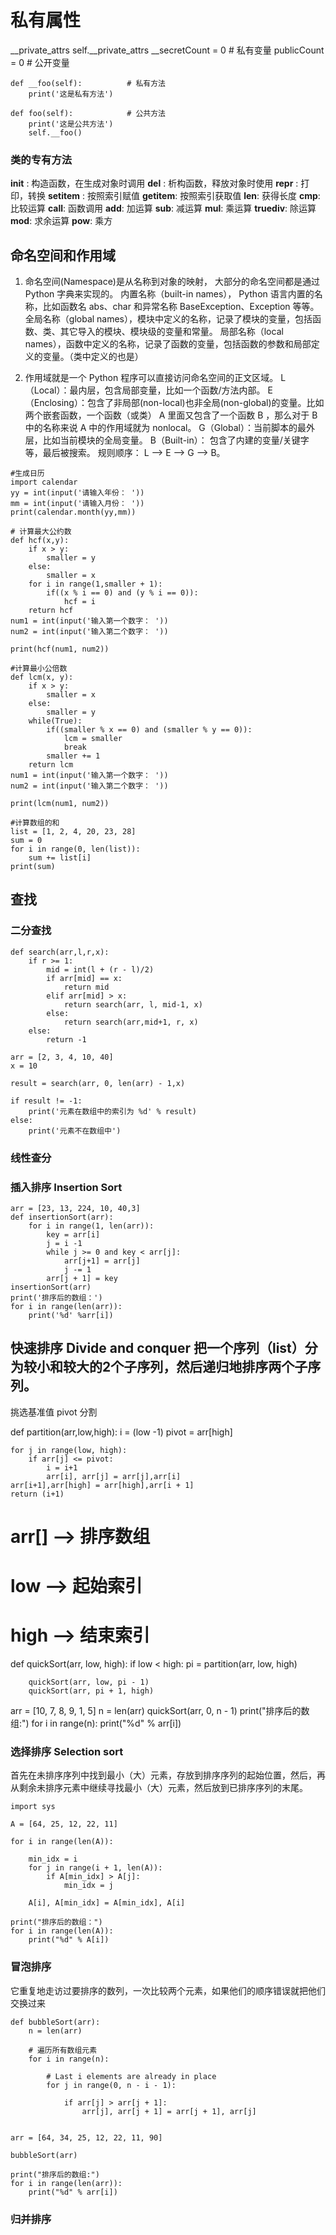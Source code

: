 # 私有属性
__private_attrs
self.__private_attrs
    __secretCount = 0  # 私有变量
    publicCount = 0    # 公开变量
    
    def __foo(self):          # 私有方法
        print('这是私有方法')
 
    def foo(self):            # 公共方法
        print('这是公共方法')
        self.__foo()
        
### 类的专有方法
__init__ : 构造函数，在生成对象时调用
__del__ : 析构函数，释放对象时使用
__repr__ : 打印，转换
__setitem__ : 按照索引赋值
__getitem__: 按照索引获取值
__len__: 获得长度
__cmp__: 比较运算
__call__: 函数调用
__add__: 加运算
__sub__: 减运算
__mul__: 乘运算
__truediv__: 除运算
__mod__: 求余运算
__pow__: 乘方


## 命名空间和作用域
1. 命名空间(Namespace)是从名称到对象的映射， 大部分的命名空间都是通过 Python 字典来实现的。
内置名称（built-in names）， Python 语言内置的名称，比如函数名 abs、char 和异常名称 BaseException、Exception 等等。
全局名称（global names），模块中定义的名称，记录了模块的变量，包括函数、类、其它导入的模块、模块级的变量和常量。
局部名称（local names），函数中定义的名称，记录了函数的变量，包括函数的参数和局部定义的变量。（类中定义的也是）

2. 作用域就是一个 Python 程序可以直接访问命名空间的正文区域。
L（Local）：最内层，包含局部变量，比如一个函数/方法内部。
E（Enclosing）：包含了非局部(non-local)也非全局(non-global)的变量。比如两个嵌套函数，一个函数（或类） A 里面又包含了一个函数 B ，那么对于 B 中的名称来说 A 中的作用域就为 nonlocal。
G（Global）：当前脚本的最外层，比如当前模块的全局变量。
B（Built-in）： 包含了内建的变量/关键字等，最后被搜索。
规则顺序： L –> E –> G –> B。

```
#生成日历
import calendar
yy = int(input('请输入年份： '))
mm = int(input('请输入月份： '))
print(calendar.month(yy,mm))
```

```
# 计算最大公约数
def hcf(x,y):
    if x > y:
        smaller = y
    else:
        smaller = x
    for i in range(1,smaller + 1):
        if((x % i == 0) and (y % i == 0)):
            hcf = i
    return hcf
num1 = int(input('输入第一个数字： '))
num2 = int(input('输入第二个数字： '))

print(hcf(num1, num2))
```
```
#计算最小公倍数
def lcm(x, y):
    if x > y:
        smaller = x
    else:
        smaller = y
    while(True):
        if((smaller % x == 0) and (smaller % y == 0)):
            lcm = smaller
            break
        smaller += 1
    return lcm
num1 = int(input('输入第一个数字： '))
num2 = int(input('输入第二个数字： '))

print(lcm(num1, num2))
```
```
#计算数组的和
list = [1, 2, 4, 20, 23, 28]
sum = 0
for i in range(0, len(list)):
    sum += list[i]
print(sum)
```

## 查找
### 二分查找
```
def search(arr,l,r,x):
    if r >= 1:
        mid = int(l + (r - l)/2)
        if arr[mid] == x:
            return mid
        elif arr[mid] > x:
            return search(arr, l, mid-1, x)
        else:
            return search(arr,mid+1, r, x)
    else:
        return -1

arr = [2, 3, 4, 10, 40]
x = 10

result = search(arr, 0, len(arr) - 1,x)

if result != -1:
    print('元素在数组中的索引为 %d' % result)
else:
    print('元素不在数组中')
```
### 线性查分
### 插入排序 Insertion Sort
```
arr = [23, 13, 224, 10, 40,3]
def insertionSort(arr):
    for i in range(1, len(arr)):
        key = arr[i]
        j = i -1
        while j >= 0 and key < arr[j]:
            arr[j+1] = arr[j]
            j -= 1
        arr[j + 1] = key
insertionSort(arr)
print('排序后的数组：')
for i in range(len(arr)):
    print('%d' %arr[i])
```
## 快速排序 Divide and conquer 把一个序列（list）分为较小和较大的2个子序列，然后递归地排序两个子序列。
挑选基准值 pivot
分割

def partition(arr,low,high):
    i = (low -1)
    pivot = arr[high]

    for j in range(low, high):
        if arr[j] <= pivot:
            i = i+1
            arr[i], arr[j] = arr[j],arr[i]
    arr[i+1],arr[high] = arr[high],arr[i + 1]
    return (i+1)

# arr[] --> 排序数组
# low  --> 起始索引
# high  --> 结束索引

def quickSort(arr, low, high):
    if low < high:
        pi = partition(arr, low, high)

        quickSort(arr, low, pi - 1)
        quickSort(arr, pi + 1, high)


arr = [10, 7, 8, 9, 1, 5]
n = len(arr)
quickSort(arr, 0, n - 1)
print("排序后的数组:")
for i in range(n):
    print("%d" % arr[i])

### 选择排序 Selection sort
首先在未排序序列中找到最小（大）元素，存放到排序序列的起始位置，然后，再从剩余未排序元素中继续寻找最小（大）元素，然后放到已排序序列的末尾。
```
import sys

A = [64, 25, 12, 22, 11]

for i in range(len(A)):

    min_idx = i
    for j in range(i + 1, len(A)):
        if A[min_idx] > A[j]:
            min_idx = j

    A[i], A[min_idx] = A[min_idx], A[i]

print("排序后的数组：")
for i in range(len(A)):
    print("%d" % A[i])
```
### 冒泡排序
它重复地走访过要排序的数列，一次比较两个元素，如果他们的顺序错误就把他们交换过来
```
def bubbleSort(arr):
    n = len(arr)

    # 遍历所有数组元素
    for i in range(n):

        # Last i elements are already in place
        for j in range(0, n - i - 1):

            if arr[j] > arr[j + 1]:
                arr[j], arr[j + 1] = arr[j + 1], arr[j]


arr = [64, 34, 25, 12, 22, 11, 90]

bubbleSort(arr)

print("排序后的数组:")
for i in range(len(arr)):
    print("%d" % arr[i])
```
### 归并排序
